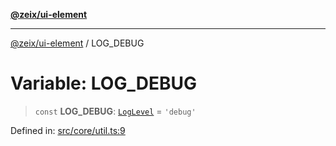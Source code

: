 [**@zeix/ui-element**](../README.md)

***

[@zeix/ui-element](../globals.md) / LOG\_DEBUG

# Variable: LOG\_DEBUG

> `const` **LOG\_DEBUG**: [`LogLevel`](../type-aliases/LogLevel.md) = `'debug'`

Defined in: [src/core/util.ts:9](https://github.com/zeixcom/ui-element/blob/ca211b4b90c507d609f4e96effa3624e9208d00e/src/core/util.ts#L9)
